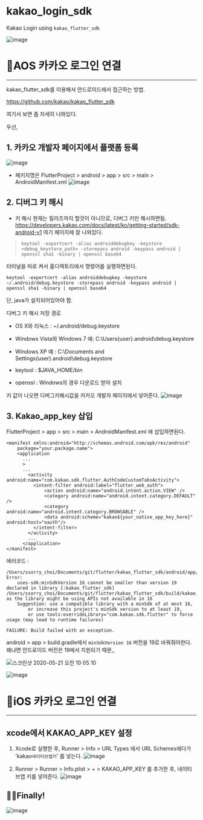 # kakao_login_sdk

Kakao Login using `kakao_flutter_sdk`

![image](https://user-images.githubusercontent.com/43080040/82344880-8db7e100-9a2f-11ea-93c6-8431cdbf291f.png)

# 📱AOS 카카오 로그인 연결

---

kakao_flutter_sdk를 이용해서 안드로이드에서 접근하는 방법.

https://github.com/kakao/kakao_flutter_sdk

여기서 보면 좀 자세히 나와있다.

우선, 

## 1. 카카오 개발자 페이지에서 플랫폼 등록

![image](https://user-images.githubusercontent.com/43080040/82456092-bb179400-9aee-11ea-85a2-9e110d44f048.png)

- 패키지명은 FlutterProject > android > app > src > main > AndroidManifest.xml 
![image](https://user-images.githubusercontent.com/43080040/82456290-029e2000-9aef-11ea-9b29-6eba06ae3a5f.png)


## 2. 디버그 키 해시

- 키 해시
현재는 릴리즈까지 할것이 아니므로, 디버그 키만 해시하면됨.
https://developers.kakao.com/docs/latest/ko/getting-started/sdk-android-v1
여기 페이지에 잘 나와있다.

> `keytool -exportcert -alias androiddebugkey -keystore <debug_keystore_path> -storepass android -keypass android | openssl sha1 -binary | openssl base64
> `

터미널을 따로 켜서 홈디렉토리에서 명령어를 실행하면된다.

`keytool -exportcert -alias androiddebugkey -keystore ~/.android/debug.keystore -storepass android -keypass android | openssl sha1 -binary | openssl base64`

단, java가 설치되어있어야 함.

디버그 키 해시 저장 경로
- OS X와 리눅스 : ~/.android/debug.keystore

- Windows Vista와 Windows 7 예: C:\Users\{user}\.android\debug.keystore

- Windows XP 예 : C:\Documents and Settings\{user}\.android\debug.keystore

- keytool : $JAVA_HOME/bin

- openssl : Windows의 경우 다운로드 받아 설치

키 값이 나오면 디버그키해시값을 카카오 개발자 페이지에서 넣어준다.
![image](https://user-images.githubusercontent.com/43080040/82456905-c6b78a80-9aef-11ea-99eb-277aabdf5cf5.png)

## 3. Kakao_app_key 삽입


FlutterProject > app > src > main > AndroidManifest.xml 에 삽입하면된다.
```
<manifest xmlns:android="http://schemas.android.com/apk/res/android"
    package="your.package.name">
    <application
      ...
      >
      ...
        <activity android:name="com.kakao.sdk.flutter.AuthCodeCustomTabsActivity">
          <intent-filter android:label="flutter_web_auth">
              <action android:name="android.intent.action.VIEW" />
              <category android:name="android.intent.category.DEFAULT" />
              <category android:name="android.intent.category.BROWSABLE" />
              <data android:scheme="kakao${your_native_app_key_here}" android:host="oauth"/>
          </intent-filter>
        </activity>
        ...
      </application>
</manifest>
```

에러코드 : 

```
/Users/ssorry_choi/Documents/git/flutter/kakao_flutter_sdk/android/app/src/debug/AndroidManifest.xml Error:
	uses-sdk:minSdkVersion 16 cannot be smaller than version 19 declared in library [:kakao_flutter_sdk] /Users/ssorry_choi/Documents/git/flutter/kakao_flutter_sdk/build/kakao_flutter_sdk/intermediates/library_manifest/debug/AndroidManifest.xml as the library might be using APIs not available in 16
	Suggestion: use a compatible library with a minSdk of at most 16,
		or increase this project's minSdk version to at least 19,
		or use tools:overrideLibrary="com.kakao.sdk.flutter" to force usage (may lead to runtime failures)

FAILURE: Build failed with an exception.
```

android > app > build.gradle에서 
`minSdkVersion 16` 버전을 19로 바꿔줘야한다. 왜냐면 안드로이드 버전은 19에서 지원되기 때문,,

![스크린샷 2020-05-21 오전 10 05 10](https://user-images.githubusercontent.com/43080040/82512408-fcd62800-9b4a-11ea-8821-4d39396abc1a.png)


![image](https://user-images.githubusercontent.com/43080040/82512420-0a8bad80-9b4b-11ea-9916-a2e3dca0c018.png)



# 📱iOS 카카오 로그인 연결

---

##  xcode에서 KAKAO_APP_KEY 설정

1. Xcode로 실행한 후, 
Runner > Info > URL Types 에서 URL Schemes에다가 'kakao`네이티브앱키`' 를 넣는다.
![image](https://user-images.githubusercontent.com/43080040/82453676-c61cf500-9aeb-11ea-9fe2-84c84d29d6de.png)

2. Runner > Runner > Info.plist > + > KAKAO_APP_KEY 를 추가한 후, 네이티브앱 키를 넣어준다.
![image](https://user-images.githubusercontent.com/43080040/82454102-578c6700-9aec-11ea-917b-05e3a8810f5e.png)

## 👍🏻Finally!
![image](https://user-images.githubusercontent.com/43080040/82455096-88b96700-9aed-11ea-98fe-51000439d506.png)